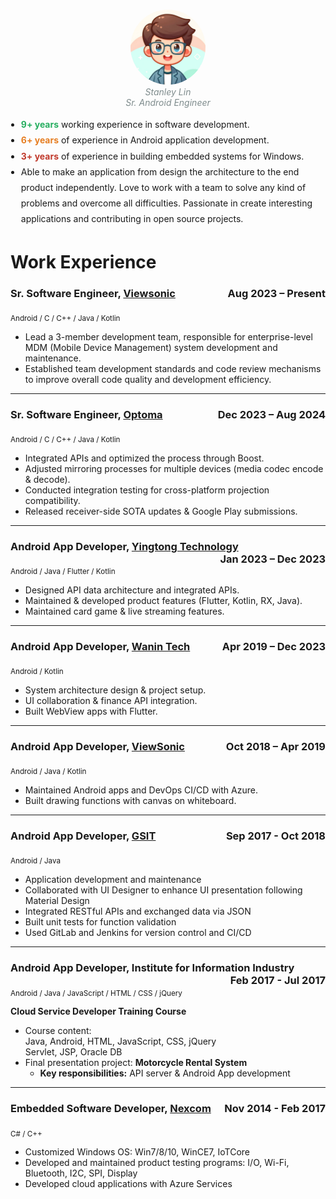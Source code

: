 # 

<p style="text-align: center;">
  <img src="avatar.png" style="border-radius: 50%; width: 120px;"><br>
  <em style="color: #7f8c8d;">Stanley Lin</em><br>
  <em style="color: #7f8c8d;">Sr. Android Engineer</em><br>
</p>

<div style="margin-top: 1em; line-height: 1.8;">
  <ul style="list-style: disc; padding-left: 1.2em;">
    <li><span style="color: #27ae60;"><strong>9+ years</strong></span> working experience in software development.</li>
    <li><span style="color: #e67e22;"><strong>6+ years</strong></span> of experience in Android application development.</li>
    <li><span style="color: #c0392b;"><strong>3+ years</strong></span> of experience in building embedded systems for Windows.</li>
    <li></span>Able to make an application from design the architecture to the end product independently. Love to work with a team to solve any kind of problems and overcome all difficulties. Passionate in create interesting applications and contributing in open source projects.</li>

  </ul>
</div>

# Work Experience

### Sr. Software Engineer, <a href="https://www.viewsonic.com" target="_blank">Viewsonic</a> <span style="float:right;">Aug 2023 – Present</span>

<sub>Android / C / C++ / Java / Kotlin</sub>

- Lead a 3-member development team, responsible for enterprise-level MDM (Mobile Device
 Management) system development and maintenance.
- Established team development standards and code review mechanisms to improve overall code
 quality and development efficiency.

---

### Sr. Software Engineer, <a href="https://www.optoma.com" target="_blank">Optoma</a> <span style="float:right;">Dec 2023 – Aug 2024</span>

<sub>Android / C / C++ / Java / Kotlin</sub>

- Integrated APIs and optimized the process through Boost.  
- Adjusted mirroring processes for multiple devices (media codec encode & decode).
- Conducted integration testing for cross-platform projection compatibility.
- Released receiver-side SOTA updates & Google Play submissions.

---

### Android App Developer, <a href="https://www.linkedin.com/company/yt-taiwan/" target="_blank">Yingtong Technology</a> <span style="float:right;">Jan 2023 – Dec 2023</span>

<sub>Android / Java / Flutter / Kotlin</sub>

- Designed API data architecture and integrated APIs.  
- Maintained & developed product features (Flutter, Kotlin, RX, Java).
- Maintained card game & live streaming features.

---

### Android App Developer, <a href="https://www.wanintek.com" target="_blank">Wanin Tech</a> <span style="float:right;">Apr 2019 – Dec 2023</span>

<sub>Android / Kotlin</sub>

- System architecture design & project setup.  
- UI collaboration & finance API integration.  
- Built WebView apps with Flutter.

---

### Android App Developer, <a href="https://www.viewsonic.com" target="_blank">ViewSonic</a> <span style="float:right;">Oct 2018 – Apr 2019</span>

<sub>Android / Java / Kotlin</sub>

- Maintained Android apps and DevOps CI/CD with Azure.  
- Built drawing functions with canvas on whiteboard.

---

### Android App Developer, <a href="https://www.linkedin.com/company/gsit-tw/" target="_blank">GSIT</a> <span style="float:right;">Sep 2017 - Oct 2018</span>
<sub>Android / Java</sub>

- Application development and maintenance  
- Collaborated with UI Designer to enhance UI presentation following Material Design  
- Integrated RESTful APIs and exchanged data via JSON  
- Built unit tests for function validation  
- Used GitLab and Jenkins for version control and CI/CD

---

### Android App Developer, Institute for Information Industry <span style="float:right;">Feb 2017 - Jul 2017</span>
<sub>Android / Java / JavaScript / HTML / CSS / jQuery</sub>

**Cloud Service Developer Training Course**  
- Course content:  
  Java, Android, HTML, JavaScript, CSS, jQuery  
  Servlet, JSP, Oracle DB  
- Final presentation project: **Motorcycle Rental System**  
  - **Key responsibilities:** API server & Android App development

---

### Embedded Software Developer, <a href="https://www.nexcom.com.tw/" target="_blank">Nexcom</a> <span style="float:right;">Nov 2014 - Feb 2017</span>
<sub>C# / C++</sub>

- Customized Windows OS: Win7/8/10, WinCE7, IoTCore  
- Developed and maintained product testing programs: I/O, Wi-Fi, Bluetooth, I2C, SPI, Display  
- Developed cloud applications with Azure Services
